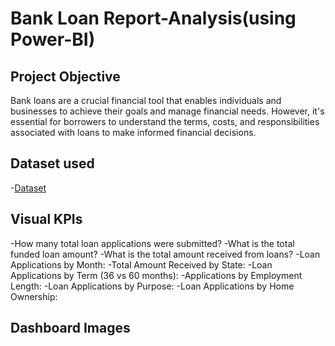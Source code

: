 # Bank Loan Report-Analysis(using Power-BI)
## Project Objective
Bank loans are a crucial financial tool that enables individuals and businesses to achieve their goals and manage financial needs.
However, it's essential for borrowers to understand the terms, costs, and responsibilities associated with loans to make informed financial decisions.
## Dataset used
-<a href="https://github.com/bhavini-18/Bank-Loan-Report-Dashboard/blob/main/financial_loan.csv">Dataset</a>
## Visual KPIs
-How many total loan applications were submitted?
-What is the total funded loan amount?
-What is the total amount received from loans?
-Loan Applications by Month:
-Total Amount Received by State:
-Loan Applications by Term (36 vs 60 months):
-Applications by Employment Length:
-Loan Applications by Purpose:
-Loan Applications by Home Ownership:

## Dashboard Images


